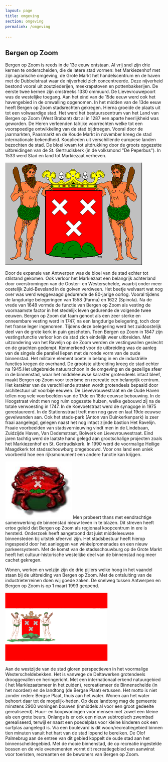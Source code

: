 ```yaml
---
layout: page
title: omgeving
section: omgeving
permalink: /omgeving

---
```


## Bergen op Zoom

Bergen op Zoom is reeds in de 13e eeuw ontstaan. Al vrij snel zijn drie kernen te onderscheiden, die de latere stad vormen: het Markiezenhof met zijn agrarische omgeving, de Grote Markt het handelscentrum en de haven met de Dubbelstraat waar de nijverheid zich concentreerde. Deze nijverheid bestond vooral uit zoutziederijen, meekrapstoven en pottenbakkerijen. De eerste twee kernen zijn omstreeks 1330 ommuurd. De Lievevrouwepoort was de westelijke toegang. Aan het eind van de 15de eeuw werd ook het havengebied in de omwalling opgenomen. In het midden van de 13de eeuw heeft Bergen op Zoom stadsrechten gekregen. Hierna groeide de plaats uit tot een volwaardige stad. Het werd het bestuurscentrum van het Land van Bergen op Zoom (West Brabant) dat al in 1287 een aparte heerlijkheid was geworden. De Heren verleenden talrijke voorrechten welke tot een voorspoedige ontwikkeling van de stad bijdroegen. Vooral door de jaarmarkten, Paasmarkt en de Koude Markt in november kreeg de stad internationale bekendheid. Kooplieden uit verschillende europese landen bezochten de stad. De bloei kwam tot uitdrukking door de groots opgezette uitbreidingen van de St. Gertrudiskerk (in de volksmond "De Peperbus"). In 1533 werd Stad en land tot Markiezaat verheven.

![bozwape](assets/img/bozwape.gif)

Door de expansie van Antwerpen was de bloei van de stad echter tot stilstand gekomen. Ook verloor het Markiezaat een belangrijk achterland door overstromingen van de Ooster- en Westerschelde, waarbij onder meer oostelijk Zuid-Beveland in de golven verdween. Het beetje welvaart wat nog over was werd weggevaagd gedurende de 80-jarige oorlog. Vooral tijdens de langdurige belegeringen van 1558 (Parma) en 1622 (Spinola). Na de vrede van 1648 vormde de functie van Bergen op Zoom als vesting de voornaamste factor in het stedelijk leven gedurende de volgende twee eeuwen. Bergen op Zoom dat faam genoot als een zeer sterke en onneembare vesting werd in 1747, na een langdurige belegering, toch door het franse leger ingenomen. Tijdens deze belegering werd het zuidoostelijk deel van de grote kerk in puin geschoten. Toen Bergen op Zoom in 1847 zijn vestingsfunctie verloor kon de stad zich eindelijk weer uitbreiden. Met uitzondering van het Ravelijn op de Zoom werden de vestingwallen geslecht en de grachten gedempt. Kenmerkend voor de uitbreiding was de aanleg van de singels die parallel liepen met de ronde vorm van de oude binnenstad. Het militaire element boete in belang in en de industriële functies kregen de overhand. De grootste uitbreiding kreeg de stad echter na 1945.Het uitgebreide natuurschoon in de omgeving en de gezellige sfeer in de binnenstad, waar het middeleeuwse karakter grotendeels intact bleef, maakt Bergen op Zoom voor toerisme en recreatie een belangrijk centrum. Het karakter van de verschillende straten wordt grotendeels bepaald door architectuur uit voorbije eeuwen. De Lievevrouwestraat en de Oude Haven tellen nog vele voorbeelden van de 17de en 18de eeuwse bebouwing. In de Hoogstraat vindt men nog ruim opgezette huizen, welke gebouwd zij na de totale verwoesting in 1747. In de Koevoetstraat werd de synagoge in 1975 gerestaureerd. In de Stationsstraat treft men nog gave en laat 19de eeuwse gevelwanden aan. Ook het stads-park (Anton van Duinkerkenpark) is zeer fraai aangelegd, gelegen naast het nog intact zijnde bastion Het Ravelijn. Fraaie voorbeelden van stadsvernieuwing vindt men in de Lindebaan, Zuidzijde Haven, Van Dedemstraat, Bolwerk en Lievevrouwestraat. Eind jaren tachtig werd de laatste hand gelegd aan grootschalige projecten zoals het Markiezenhof en St. Gertrudiskerk. In 1990 werd de voormalige Heilige Maagdkerk tot stadsschouwburg omgebouwd. Voor ons land een uniek voorbeeld hoe een rijksmonument een andere functie kan krijgen.

![krab](../assets/img/krab.jpg) 
Men probeert thans met eendrachtige samenwerking de binnenstad nieuw leven in te blazen. Dit streven heeft ertoe geleid dat Bergen op Zoom als regionaal koopcentrum in ere is hersteld. Onderzoek heeft aangetoond dat juist middeleeuwse binnensteden bij uitstek sfeervol zijn. Het stadsbestuur heeft hierop ingespeeld door het aanleggen van winkelpromenades en een nieuw parkeersysteem. Met de komst van de stadsschouwburg op de Grote Markt heeft het cultuur-historische westelijke deel van de binnenstad nog meer cachet gekregen.

Wonen, werken en welzijn zijn de drie pijlers welke hoog in het vaandel staan bij de uitbreiding van Bergen op Zoom. Met de ontsluiting van de industrieterreinen doen wij goede zaken. De snelweg tussen Antwerpen en Bergen op Zoom is op 1 maart 1993 geopend.

![bozvlag](../assets/img/bozvlag.gif)  

Aan de westzijde van de stad gloren perspectieven in het voormalige Westerscheldebekken. Het is vanwege de Deltawerken grotendeels drooggevallen en heringericht. Met een internationaal erkend natuurgebied ( het Markiezaatsmeer in het zuiden), recreatiemeer de Binnenschelde (in het noorden) en de landtong (de Bergse Plaat) ertussen. Het motto is niet zonder reden: Bergse Plaat, thuis aan het water. Wonen aan het water behoort daar tot de mogelijk-heden. Op deze landtong mag de gemeente minstens 2900 woningen bouwen (inmiddels al voor een groot gedeelte gerealiseerd). Huur- en koopwoningen voor mensen met zowel een kleine als een grote beurs. Onlangs is er ook een nieuw subtropisch zwembad gerealiseerd, terwijl er naast een poedelplas voor kleine kinderen ook een surfplas aangelegd is. Via een boulevard is dit woon/recreatiegebied binnen tien minuten vanuit het hart van de stad lopend te bereiken. De Olof Palmebrug aan de entree van dit gebied koppelt de oude stad aan het binnenscheldegebied. Met de mooie binnenstad, de op recreatie ingestelde bossen en de vele evenementen vormt dit recreatiegebied een aanwinst voor toeristen, recreanten en de bewoners van Bergen op Zoom.
